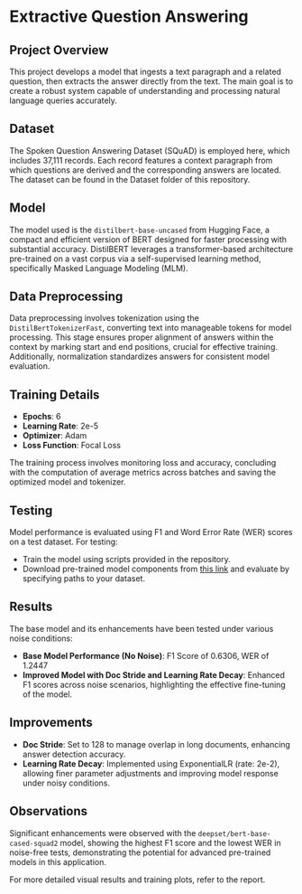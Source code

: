 # Extractive Question Answering

## Project Overview
This project develops a model that ingests a text paragraph and a related question, then extracts the answer directly from the text. The main goal is to create a robust system capable of understanding and processing natural language queries accurately.

## Dataset
The Spoken Question Answering Dataset (SQuAD) is employed here, which includes 37,111 records. Each record features a context paragraph from which questions are derived and the corresponding answers are located. The dataset can be found in the Dataset folder of this repository.

## Model
The model used is the `distilbert-base-uncased` from Hugging Face, a compact and efficient version of BERT designed for faster processing with substantial accuracy. DistilBERT leverages a transformer-based architecture pre-trained on a vast corpus via a self-supervised learning method, specifically Masked Language Modeling (MLM).

## Data Preprocessing
Data preprocessing involves tokenization using the `DistilBertTokenizerFast`, converting text into manageable tokens for model processing. This stage ensures proper alignment of answers within the context by marking start and end positions, crucial for effective training. Additionally, normalization standardizes answers for consistent model evaluation.

## Training Details
- **Epochs**: 6
- **Learning Rate**: 2e-5
- **Optimizer**: Adam
- **Loss Function**: Focal Loss

The training process involves monitoring loss and accuracy, concluding with the computation of average metrics across batches and saving the optimized model and tokenizer.

## Testing
Model performance is evaluated using F1 and Word Error Rate (WER) scores on a test dataset. For testing:
- Train the model using scripts provided in the repository.
- Download pre-trained model components from [this link](https://drive.google.com/drive/folders/1sUOgLMbHMRywD9z7zNbwUufMfnBTSZWt?usp=sharing) and evaluate by specifying paths to your dataset.

## Results
The base model and its enhancements have been tested under various noise conditions:
- **Base Model Performance (No Noise)**: F1 Score of 0.6306, WER of 1.2447
- **Improved Model with Doc Stride and Learning Rate Decay**: Enhanced F1 scores across noise scenarios, highlighting the effective fine-tuning of the model.

## Improvements
- **Doc Stride**: Set to 128 to manage overlap in long documents, enhancing answer detection accuracy.
- **Learning Rate Decay**: Implemented using ExponentialLR (rate: 2e-2), allowing finer parameter adjustments and improving model response under noisy conditions.

## Observations
Significant enhancements were observed with the `deepset/bert-base-cased-squad2` model, showing the highest F1 score and the lowest WER in noise-free tests, demonstrating the potential for advanced pre-trained models in this application.

For more detailed visual results and training plots, refer to the report.
